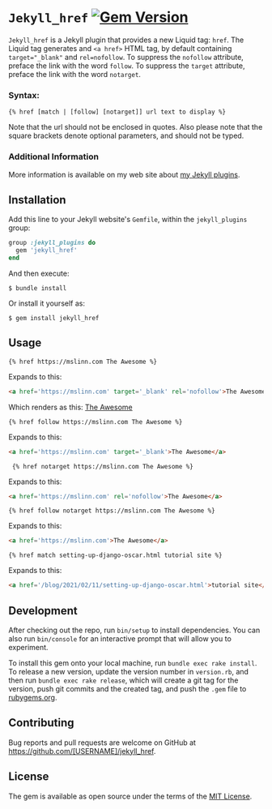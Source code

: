 `Jekyll_href`
[![Gem Version](https://badge.fury.io/rb/jekyll_href.svg)](https://badge.fury.io/rb/jekyll_href)
===========

`Jekyll_href` is a Jekyll plugin that provides a new Liquid tag: `href`.
The Liquid tag generates and `<a href>` HTML tag, by default containing `target="_blank"` and `rel=nofollow`.
To suppress the `nofollow` attribute, preface the link with the word `follow`.
To suppress the `target` attribute, preface the link with the word `notarget`.


### Syntax:
```
{% href [match | [follow] [notarget]] url text to display %}
```
Note that the url should not be enclosed in quotes.
Also please note that the square brackets denote optional parameters, and should not be typed.


### Additional Information
More information is available on my web site about [my Jekyll plugins](https://www.mslinn.com/blog/2020/10/03/jekyll-plugins.html).

## Installation

Add this line to your Jekyll website's `Gemfile`, within the `jekyll_plugins` group:

```ruby
group :jekyll_plugins do
  gem 'jekyll_href'
end
```

And then execute:

    $ bundle install

Or install it yourself as:

    $ gem install jekyll_href

## Usage

```
{% href https://mslinn.com The Awesome %}
```

Expands to this:
```html
<a href='https://mslinn.com' target='_blank' rel='nofollow'>The Awesome</a>
```

Which renders as this: <a href='https://mslinn.com' target='_blank' rel='nofollow'>The Awesome</a>


```
{% href follow https://mslinn.com The Awesome %}
```

Expands to this:
```html
<a href='https://mslinn.com' target='_blank'>The Awesome</a>
```


```
 {% href notarget https://mslinn.com The Awesome %}
```

Expands to this:
```html
<a href='https://mslinn.com' rel='nofollow'>The Awesome</a>
```


```
{% href follow notarget https://mslinn.com The Awesome %}
```

Expands to this:
```html
<a href='https://mslinn.com'>The Awesome</a>
```

```
{% href match setting-up-django-oscar.html tutorial site %}
```

Expands to this:
```html
<a href='/blog/2021/02/11/setting-up-django-oscar.html'>tutorial site</a>
```


## Development

After checking out the repo, run `bin/setup` to install dependencies. You can also run `bin/console` for an interactive prompt that will allow you to experiment.

To install this gem onto your local machine, run `bundle exec rake install`. To release a new version, update the version number in `version.rb`, and then run `bundle exec rake release`, which will create a git tag for the version, push git commits and the created tag, and push the `.gem` file to [rubygems.org](https://rubygems.org).


## Contributing

Bug reports and pull requests are welcome on GitHub at https://github.com/[USERNAME]/jekyll_href.


## License

The gem is available as open source under the terms of the [MIT License](https://opensource.org/licenses/MIT).
